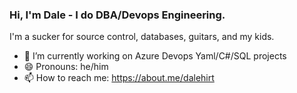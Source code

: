 ### Hi, I'm Dale - I do DBA/Devops Engineering.  
I'm a sucker for source control, databases, guitars, and my kids.

<!--
**dalehhirt/dalehhirt** is a ✨ _special_ ✨ repository because its `README.md` (this file) appears on your GitHub profile.

Here are some ideas to get you started:

- 🔭 I’m currently working on ...
- 🌱 I’m currently learning ...
- 👯 I’m looking to collaborate on ...
- 🤔 I’m looking for help with ...
- 💬 Ask me about ...
- 📫 How to reach me: ...
- 😄 Pronouns: ...
- ⚡ Fun fact: ...
-->

- 🔭 I’m currently working on Azure Devops Yaml/C#/SQL projects
- 😄 Pronouns: he/him
- 📫 How to reach me: https://about.me/dalehirt

